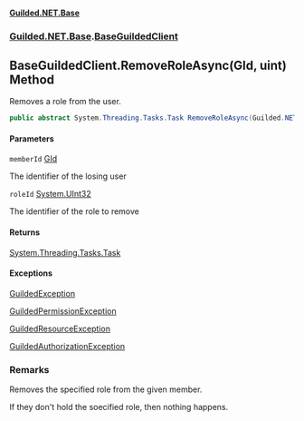 
#### [Guilded.NET.Base](Guilded_NET_Base 'Guilded.NET.Base')
### [Guilded.NET.Base](Guilded_NET_Base#Guilded_NET_Base 'Guilded.NET.Base').[BaseGuildedClient](BaseGuildedClient 'Guilded.NET.Base.BaseGuildedClient')
## BaseGuildedClient.RemoveRoleAsync(GId, uint) Method

Removes a role from the user.
```csharp
public abstract System.Threading.Tasks.Task RemoveRoleAsync(Guilded.NET.Base.GId memberId, uint roleId);
```

#### Parameters

<a name='Guilded_NET_Base_BaseGuildedClient_RemoveRoleAsync(Guilded_NET_Base_GId_uint)_memberId'></a>
`memberId` [GId](GId 'Guilded.NET.Base.GId')

The identifier of the losing user

<a name='Guilded_NET_Base_BaseGuildedClient_RemoveRoleAsync(Guilded_NET_Base_GId_uint)_roleId'></a>
`roleId` [System.UInt32](https://docs.microsoft.com/en-us/dotnet/api/System.UInt32 'System.UInt32')

The identifier of the role to remove


#### Returns
[System.Threading.Tasks.Task](https://docs.microsoft.com/en-us/dotnet/api/System.Threading.Tasks.Task 'System.Threading.Tasks.Task')


#### Exceptions

[GuildedException](GuildedException 'Guilded.NET.Base.GuildedException')

[GuildedPermissionException](GuildedPermissionException 'Guilded.NET.Base.GuildedPermissionException')

[GuildedResourceException](GuildedResourceException 'Guilded.NET.Base.GuildedResourceException')

[GuildedAuthorizationException](GuildedAuthorizationException 'Guilded.NET.Base.GuildedAuthorizationException')

### Remarks
  
Removes the specified role from the given member.  
  
If they don't hold the soecified role, then nothing happens.